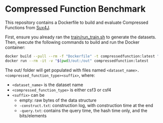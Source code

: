 # Compressed Function Benchmark

This repository contains a Dockerfile to build and evaluate Compressed Functions from [Sux4J](https://github.com/vigna/Sux4J/).

First, ensure you already ran the [train/run_train.sh](/train/run_train.sh) to generate the datasets.
Then, execute the following commands to build and run the Docker container:

```bash
docker build --pull --rm -f "Dockerfile" -t compressedfunction:latest "."
docker run --rm -it -v "$(pwd)/out:/out" compressedfunction:latest
```

The out/ folder will get populated with files named `<dataset_name>.<compressed_function_type><suffix>`, where:
- `<dataset_name>` is the dataset name
- `<compressed_function_type>` is either csf3 or csf4
- `<suffix>` can be
  - empty: raw bytes of the data structure
  - `-construct.txt`: construction log, with construction time at the end
  - `-query.txt`: contains the query time, the hash time only, and the bits/elements